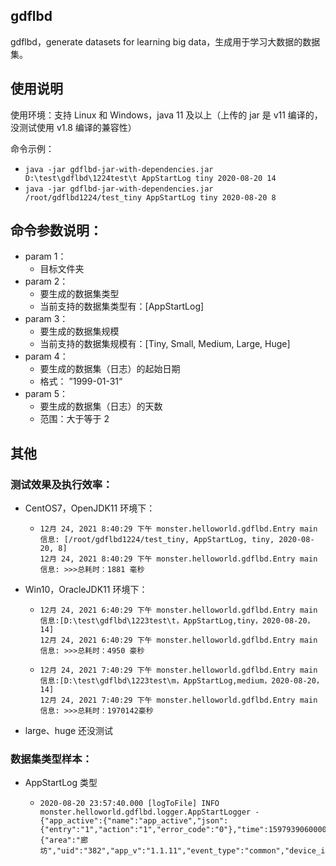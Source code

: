 ## gdflbd

gdflbd，generate datasets for learning big data，生成用于学习大数据的数据集。



## 使用说明

使用环境：支持 Linux 和 Windows，java 11 及以上（上传的 jar 是 v11 编译的，没测试使用 v1.8 编译的兼容性）

命令示例：

- `java -jar gdflbd-jar-with-dependencies.jar D:\test\gdflbd\1224test\t AppStartLog tiny 2020-08-20 14`
- `java -jar gdflbd-jar-with-dependencies.jar /root/gdflbd1224/test_tiny AppStartLog tiny 2020-08-20 8`



## 命令参数说明：

- param 1：
  - 目标文件夹
- param 2：
  - 要生成的数据集类型
  - 当前支持的数据集类型有：[AppStartLog]
- param 3：
  - 要生成的数据集规模
  - 当前支持的数据集规模有：[Tiny, Small, Medium, Large, Huge]
- param 4：
  - 要生成的数据集（日志）的起始日期
  - 格式： ”1999-01-31“
- param 5：
  - 要生成的数据集（日志）的天数
  - 范围：大于等于 2 



## 其他

### 测试效果及执行效率：

- CentOS7，OpenJDK11 环境下：

  - ```log
    12月 24, 2021 8:40:29 下午 monster.helloworld.gdflbd.Entry main
    信息: [/root/gdflbd1224/test_tiny, AppStartLog, tiny, 2020-08-20, 8]
    12月 24, 2021 8:40:29 下午 monster.helloworld.gdflbd.Entry main
    信息: >>>总耗时：1881 毫秒
    ```

- Win10，OracleJDK11 环境下：

  - ```log
    12月 24, 2021 6:40:29 下午 monster.helloworld.gdflbd.Entry main
    信息:[D:\test\gdflbd\1223test\t，AppStartLog,tiny，2020-08-20，14]
    12月 24, 2021 6:40:29 下午 monster.helloworld.gdflbd.Entry main
    信息: >>>总耗时：4950 豪秒
    ```

  - ```log
    12月 24, 2021 7:40:29 下午 monster.helloworld.gdflbd.Entry main
    信息:[D:\test\gdflbd\1223test\m，AppStartLog,medium，2020-08-20，14]
    12月 24, 2021 7:40:29 下午 monster.helloworld.gdflbd.Entry main
    信息: >>>总耗时：1970142豪秒
    ```

- large、huge 还没测试



### 数据集类型样本：

- AppStartLog 类型

  - ```log
    2020-08-20 23:57:40.000 [logToFile] INFO  monster.helloworld.gdflbd.logger.AppStartLogger - {"app_active":{"name":"app_active","json":{"entry":"1","action":"1","error_code":"0"},"time":1597939060000},"attr":{"area":"廊坊","uid":"382","app_v":"1.1.11","event_type":"common","device_id":"17e","os_type":"5.3.6","channel":"IG","language":"chinese","brand":"Huawei"}}
    ```









